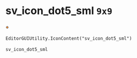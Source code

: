 # sv_icon_dot5_sml `9x9`
<img src="/img/sv_icon_dot5_sml.png" width=9 height=9>

``` CSharp
EditorGUIUtility.IconContent("sv_icon_dot5_sml")
```
```
sv_icon_dot5_sml
```
